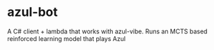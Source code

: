 # azul-bot
A C# client + lambda that works with azul-vibe. Runs an MCTS based reinforced learning model that plays Azul

